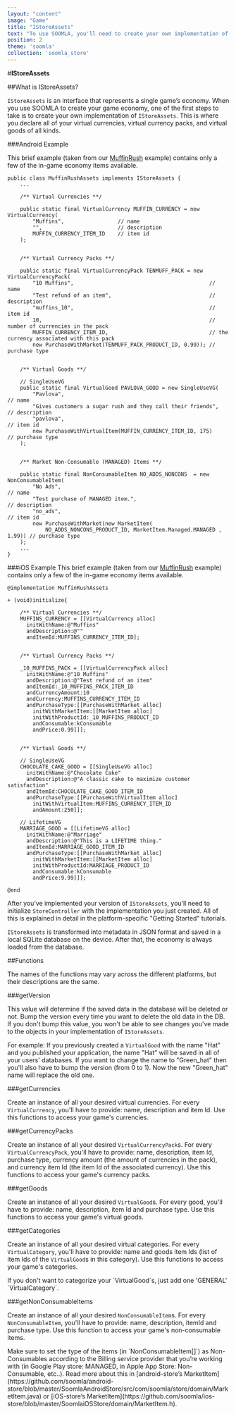 ```yaml
---
layout: "content"
image: "Game"
title: "IStoreAssets"
text: "To use SOOMLA, you'll need to create your own implementation of IStoreAssets, an interface that represents your game’s economy."
position: 2
theme: 'soomla'
collection: 'soomla_store'
---
```


#**IStoreAssets**


##What is IStoreAssets?

`IStoreAssets` is an interface that represents a single game’s economy. When you use SOOMLA to create your game economy, one of the first steps to take is to create your own implementation of `IStoreAssets`. This is where you declare all of your virtual currencies, virtual currency packs, and virtual goods of all kinds.

###Android Example

This brief example (taken from our [MuffinRush](https://github.com/soomla/android-store/blob/master/SoomlaAndroidExample/src/com/soomla/example/MuffinRushAssets.java) example) contains only a few of the in-game economy items available.

```
public class MuffinRushAssets implements IStoreAssets {
    ...

    /** Virtual Currencies **/

    public static final VirtualCurrency MUFFIN_CURRENCY = new VirtualCurrency(
        "Muffins",                 // name
        "",                        // description
        MUFFIN_CURRENCY_ITEM_ID    // item id
    );


    /** Virtual Currency Packs **/

    public static final VirtualCurrencyPack TENMUFF_PACK = new VirtualCurrencyPack(
        "10 Muffins",                                           // name
        "Test refund of an item",                               // description
        "muffins_10",                                           // item id
        10,                                                     // number of currencies in the pack
        MUFFIN_CURRENCY_ITEM_ID,                                // the currency associated with this pack
        new PurchaseWithMarket(TENMUFF_PACK_PRODUCT_ID, 0.99)); // purchase type


    /** Virtual Goods **/

    // SingleUseVG
    public static final VirtualGood PAVLOVA_GOOD = new SingleUseVG(
        "Pavlova",                                                   // name
        "Gives customers a sugar rush and they call their friends",  // description
        "pavlova",                                                   // item id
        new PurchaseWithVirtualItem(MUFFIN_CURRENCY_ITEM_ID, 175)    // purchase type
    );


    /** Market Non-Consumable (MANAGED) Items **/

    public static final NonConsumableItem NO_ADDS_NONCONS  = new NonConsumableItem(
        "No Ads",                                                           // name
        "Test purchase of MANAGED item.",                                   // description
        "no_ads",                                                           // item id
        new PurchaseWithMarket(new MarketItem(
            NO_ADDS_NONCONS_PRODUCT_ID, MarketItem.Managed.MANAGED , 1.99)) // purchase type
    );
    ...
}
```

###iOS Example
This brief example (taken from our [MuffinRush](https://github.com/soomla/ios-store/blob/master/SoomlaiOSStoreExample/SoomlaiOSStoreExample/MuffinRushAssets.m) example) contains only a few of the in-game economy items available.

```
@implementation MuffinRushAssets

+ (void)initialize{

    /** Virtual Currencies **/
    MUFFINS_CURRENCY = [[VirtualCurrency alloc]
      initWithName:@"Muffins"
      andDescription:@""
      andItemId:MUFFINS_CURRENCY_ITEM_ID];


    /** Virtual Currency Packs **/

    _10_MUFFINS_PACK = [[VirtualCurrencyPack alloc]
      initWithName:@"10 Muffins"
      andDescription:@"Test refund of an item"
      andItemId:_10_MUFFINS_PACK_ITEM_ID
      andCurrencyAmount:10
      andCurrency:MUFFINS_CURRENCY_ITEM_ID
      andPurchaseType:[[PurchaseWithMarket alloc]
        initWithMarketItem:[[MarketItem alloc]
        initWithProductId:_10_MUFFINS_PRODUCT_ID
        andConsumable:kConsumable
        andPrice:0.99]]];


    /** Virtual Goods **/

    // SingleUseVG
    CHOCOLATE_CAKE_GOOD = [[SingleUseVG alloc]
      initWithName:@"Chocolate Cake"
      andDescription:@"A classic cake to maximize customer satisfaction"
      andItemId:CHOCOLATE_CAKE_GOOD_ITEM_ID
      andPurchaseType:[[PurchaseWithVirtualItem alloc]
        initWithVirtualItem:MUFFINS_CURRENCY_ITEM_ID
        andAmount:250]];

    // LifetimeVG
    MARRIAGE_GOOD = [[LifetimeVG alloc]
      initWithName:@"Marriage"
      andDescription:@"This is a LIFETIME thing."
      andItemId:MARRIAGE_GOOD_ITEM_ID
      andPurchaseType:[[PurchaseWithMarket alloc]
        initWithMarketItem:[[MarketItem alloc]
        initWithProductId:MARRIAGE_PRODUCT_ID
        andConsumable:kConsumable
        andPrice:9.99]]];

@end
```

After you’ve implemented your version of `IStoreAssets`, you’ll need to initialize `StoreController` with the implementation you just created. All of this is explained in detail in the platform-specific "Getting Started" tutorials.

`IStoreAssets` is transformed into metadata in JSON format and saved in a local SQLite database on the device. After that, the economy is always loaded from the database.


##Functions
<div class="info-box">The names of the functions may vary across the different platforms, but their descriptions are the same.</div>

###getVersion

This value will determine if the saved data in the database will be deleted or not. Bump the version every time you want to delete the old data in the DB. If you don't bump this value, you won't be able to see changes you've made to the objects in your implementation of `IStoreAssets`.

For example: If you previously created a `VirtualGood` with the name "Hat" and you published your application, the name "Hat” will be saved in all of your users' databases. If you want to change the name to "Green_hat" then you'll also have to bump the version (from 0 to 1). Now the new "Green_hat" name will replace the old one.


###getCurrencies

Create an instance of all your desired virtual currencies. For every `VirtualCurrency`, you'll have to provide: name, description and item Id. Use this functions to access your game's currencies.


###getCurrencyPacks

Create an instance of all your desired `VirtualCurrencyPack`s. For every `VirtualCurrencyPack`, you'll have to provide: name, description, item Id, purchase type, currency amount (the amount of currencies in the pack), and currency item Id (the item Id of the associated currency). Use this functions to access your game's currency packs.


###getGoods

Create an instance of all your desired `VirtualGood`s. For every good, you'll have to provide: name, description, item Id and purchase type. Use this functions to access your game's virtual goods.


###getCategories

Create an instance of all your desired virtual categories. For every `VirtualCategory`, you'll have to provide: name and goods item Ids (list of item Ids of the `VirtualGood`s in this category). Use this functions to access your game's categories.

<div class="info-box">If you don't want to categorize your `VirtualGood`s, just add one 'GENERAL' `VirtualCategory`.</div>


###getNonConsumableItems

Create an instance of all your desired `NonConsumableItem`s. For every `NonConsumableItem`, you'll have to provide: name, description, itemId and purchase type. Use this function to access your game's non-consumable items.

<div class="info-box">Make sure to set the type of the items (in `NonConsumableItem[]`) as Non-Consumables according to the Billing service provider that you’re working with (in Google Play store: MANAGED, in Apple App Store: Non-Consumable, etc..). Read more about this in [android-store’s MarketItem](https://github.com/soomla/android-store/blob/master/SoomlaAndroidStore/src/com/soomla/store/domain/MarketItem.java) or [iOS-store’s MarketItem](https://github.com/soomla/ios-store/blob/master/SoomlaiOSStore/domain/MarketItem.h).</div>
